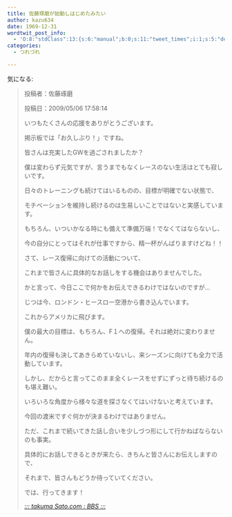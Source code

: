 ```yaml
---
title: 佐藤琢磨が始動しはじめたみたい
author: kazu634
date: 1969-12-31
wordtwit_post_info:
  - 'O:8:"stdClass":13:{s:6:"manual";b:0;s:11:"tweet_times";i:1;s:5:"delay";i:0;s:7:"enabled";i:1;s:10:"separation";s:2:"60";s:7:"version";s:3:"3.7";s:14:"tweet_template";b:0;s:6:"status";i:2;s:6:"result";a:0:{}s:13:"tweet_counter";i:2;s:13:"tweet_log_ids";a:1:{i:0;i:4585;}s:9:"hash_tags";a:0:{}s:8:"accounts";a:1:{i:0;s:7:"kazu634";}}'
categories:
  - つれづれ

---
```

<div class="section">
<p>
    気になる:
</p>
  
<blockquote title="http://www.takumasato.com/jp/bbs/index.asp" cite="http://www.takumasato.com/jp/bbs/index.asp">
<p>
      投稿者：佐藤琢磨
</p>
    
<p>
      投稿日：2009/05/06 17:58:14
</p>
    
<p>
      いつもたくさんの応援をありがとうございます。
</p>
    
<p>
      掲示板では「お久しぶり！」ですね。
</p>
    
<p>
      皆さんは充実したGWを過ごされましたか？
</p>
    
<p>
      僕は変わらず元気ですが、言うまでもなくレースのない生活はとても寂しいです。
</p>
    
<p>
      日々のトレーニングも続けてはいるものの、目標が明確でない状態で、
</p>
    
<p>
      モチベーションを維持し続けるのは生易しいことではないと実感しています。
</p>
    
<p>
      もちろん、いついかなる時にも備えて準備万端！でなくてはならないし、
</p>
    
<p>
      今の自分にとってはそれが仕事ですから、精一杯がんばりますけどね！！
</p>
    
<p>
      さて、レース復帰に向けての活動について、
</p>
    
<p>
      これまで皆さんに具体的なお話しをする機会はありませんでした。
</p>
    
<p>
      かと言って、今日ここで何かをお伝えできるわけではないのですが…
</p>
    
<p>
      じつは今、ロンドン・ヒースロー空港から書き込んでいます。
</p>
    
<p>
      これからアメリカに飛びます。
</p>
    
<p>
      僕の最大の目標は、もちろん、F１への復帰。それは絶対に変わりません。
</p>
    
<p>
      年内の復帰も決してあきらめていないし、来シーズンに向けても全力で活動しています。
</p>
    
<p>
      しかし、だからと言ってこのまま全くレースをせずにずっと待ち続けるのも堪え難い。
</p>
    
<p>
      いろいろな角度から様々な道を探さなくてはいけないと考えています。
</p>
    
<p>
      今回の渡米ですぐ何かが決まるわけではありません。
</p>
    
<p>
      ただ、これまで続いてきた話し合いを少しづつ形にして行かねばならないのも事実。
</p>
    
<p>
      具体的にお話しできるときが来たら、きちんと皆さんにお伝えしますので、
</p>
    
<p>
      それまで、皆さんもどうか待っていてください。
</p>
    
<p>
      では、行ってきます！
</p>
    
<p>
<cite><a href="http://www.takumasato.com/jp/bbs/index.asp" onclick="__gaTracker('send', 'event', 'outbound-article', 'http://www.takumasato.com/jp/bbs/index.asp', '::: takuma Sato.com : BBS :::');" target="_blank">::: takuma Sato.com : BBS :::</a></cite>
</p>
</blockquote>
</div>
